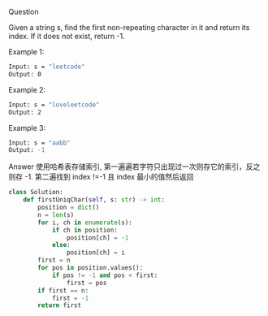 Question

Given a string s, find the first non-repeating character in it and return its index. If it does not exist, return -1.

Example 1:
```bash
Input: s = "leetcode"
Output: 0
```

Example 2:
```bash
Input: s = "loveleetcode"
Output: 2
```

Example 3:
```bash
Input: s = "aabb"
Output: -1
```

Answer
使用哈希表存储索引, 第一遍遍若字符只出现过一次则存它的索引，反之则存 -1. 第二遍找到 index !=-1 且 index 最小的值然后返回
```python
class Solution:
    def firstUniqChar(self, s: str) -> int:
        position = dict()
        n = len(s)
        for i, ch in enumerate(s):
            if ch in position:
                position[ch] = -1
            else:
                position[ch] = i
        first = n
        for pos in position.values():
            if pos != -1 and pos < first:
                first = pos
        if first == n:
            first = -1
        return first
```
